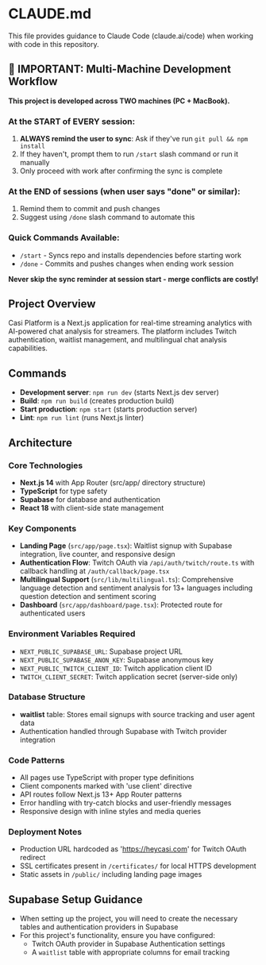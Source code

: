 # CLAUDE.md

This file provides guidance to Claude Code (claude.ai/code) when working with code in this repository.

## 🚨 IMPORTANT: Multi-Machine Development Workflow

**This project is developed across TWO machines (PC + MacBook).**

### At the START of EVERY session:
1. **ALWAYS remind the user to sync**: Ask if they've run `git pull && npm install`
2. If they haven't, prompt them to run `/start` slash command or run it manually
3. Only proceed with work after confirming the sync is complete

### At the END of sessions (when user says "done" or similar):
1. Remind them to commit and push changes
2. Suggest using `/done` slash command to automate this

### Quick Commands Available:
- `/start` - Syncs repo and installs dependencies before starting work
- `/done` - Commits and pushes changes when ending work session

**Never skip the sync reminder at session start - merge conflicts are costly!**

## Project Overview

Casi Platform is a Next.js application for real-time streaming analytics with AI-powered chat analysis for streamers. The platform includes Twitch authentication, waitlist management, and multilingual chat analysis capabilities.

## Commands

- **Development server**: `npm run dev` (starts Next.js dev server)
- **Build**: `npm run build` (creates production build)
- **Start production**: `npm start` (starts production server)
- **Lint**: `npm run lint` (runs Next.js linter)

## Architecture

### Core Technologies
- **Next.js 14** with App Router (src/app/ directory structure)
- **TypeScript** for type safety
- **Supabase** for database and authentication
- **React 18** with client-side state management

### Key Components
- **Landing Page** (`src/app/page.tsx`): Waitlist signup with Supabase integration, live counter, and responsive design
- **Authentication Flow**: Twitch OAuth via `/api/auth/twitch/route.ts` with callback handling at `/auth/callback/page.tsx`
- **Multilingual Support** (`src/lib/multilingual.ts`): Comprehensive language detection and sentiment analysis for 13+ languages including question detection and sentiment scoring
- **Dashboard** (`src/app/dashboard/page.tsx`): Protected route for authenticated users

### Environment Variables Required
- `NEXT_PUBLIC_SUPABASE_URL`: Supabase project URL
- `NEXT_PUBLIC_SUPABASE_ANON_KEY`: Supabase anonymous key
- `NEXT_PUBLIC_TWITCH_CLIENT_ID`: Twitch application client ID
- `TWITCH_CLIENT_SECRET`: Twitch application secret (server-side only)

### Database Structure
- **waitlist** table: Stores email signups with source tracking and user agent data
- Authentication handled through Supabase with Twitch provider integration

### Code Patterns
- All pages use TypeScript with proper type definitions
- Client components marked with 'use client' directive
- API routes follow Next.js 13+ App Router patterns
- Error handling with try-catch blocks and user-friendly messages
- Responsive design with inline styles and media queries

### Deployment Notes
- Production URL hardcoded as 'https://heycasi.com' for Twitch OAuth redirect
- SSL certificates present in `/certificates/` for local HTTPS development
- Static assets in `/public/` including landing page images

## Supabase Setup Guidance

- When setting up the project, you will need to create the necessary tables and authentication providers in Supabase
- For this project's functionality, ensure you have configured:
  - Twitch OAuth provider in Supabase Authentication settings
  - A `waitlist` table with appropriate columns for email tracking